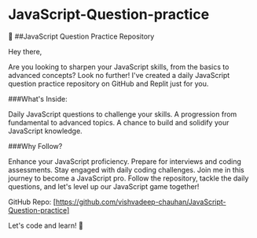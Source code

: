 # JavaScript-Question-practice

🚀 ##JavaScript Question Practice Repository

Hey there,

Are you looking to sharpen your JavaScript skills, from the basics to advanced concepts? Look no further! I've created a daily JavaScript question practice repository on GitHub and Replit just for you.

###What's Inside:

Daily JavaScript questions to challenge your skills.
A progression from fundamental to advanced topics.
A chance to build and solidify your JavaScript knowledge.

###Why Follow?

Enhance your JavaScript proficiency.
Prepare for interviews and coding assessments.
Stay engaged with daily coding challenges.
Join me in this journey to become a JavaScript pro. Follow the repository, tackle the daily questions, and let's level up our JavaScript game together!

GitHub Repo: [https://github.com/vishvadeep-chauhan/JavaScript-Question-practice]

Let's code and learn! 🚀
